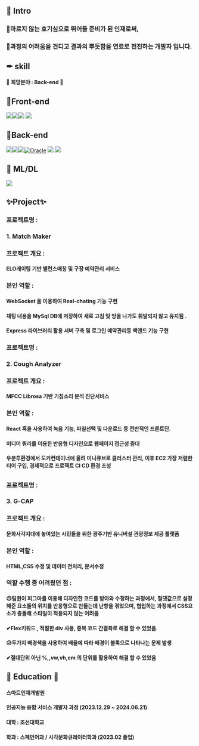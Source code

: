 ## 💎 Intro 
### 🎀마르지 않는 호기심으로 뛰어들 준비가 된 인재로써, 
### 🎀과정의 어려움을 견디고 결과의 뿌듯함을 연료로 전진하는 개발자 입니다. 

## ✒ skill
#### 💖 희망분야 : Back-end 💖
## 🎁Front-end 
<img src="https://img.shields.io/badge/javascript-F7DF1E?style=for-the-badge&logo=javascript&logoColor=black"/><img src="https://img.shields.io/badge/html-E34F26?style=for-the-badge&logo=html5&logoColor=white"><img src="https://img.shields.io/badge/css-1572B6?style=for-the-badge&logo=css3&logoColor=white">
<img src="https://img.shields.io/badge/React-61DAFB?style=for-the-badge&logo=React&logoColor=white">
## 🎁Back-end
<img src="https://img.shields.io/badge/java-007396?style=for-the-badge&logo=OpenJDK&logoColor=white"><img src="https://img.shields.io/badge/Python-3776AB?style=for-the-badge&logo=Python&logoColor=white"><img src="https://img.shields.io/badge/Spring-6DB33F?style=for-the-badge&logo=Spring&logoColor=white">[![Oracle](https://img.shields.io/badge/Oracle-F80000?style=for-the-badge&logo=oracle&logoColor=white)](https://www.oracle.com/)
 <img src="https://img.shields.io/badge/node.js-339933?style=for-the-badge&logo=Node.js&logoColor=white">
<img src="https://img.shields.io/badge/Flask-000000?style=for-the-badge&logo=Flask&logoColor=white">
## 🎁 ML/DL
<img src="https://img.shields.io/badge/Google Colab-F9AB00?style=for-the-badge&logo=Google Colab&logoColor=white">



## ✨Project✨




### 프로젝트명 :
###  1. Match Maker
### 프로젝트 개요 :
#### ELO레이팅 기반 밸런스매칭 및 구장 예약관리 서비스  
### 본인 역할 :
#### WebSocket 을 이용하여 Real-chating 기능 구현 
#### 채팅 내용을 MySql DB에 저장하여 새로 고침 및 방을 나가도 휘발되지 않고 유지됨 .  
#### Express 라이브러리 활용 서버 구축 및 로그인 예약관리등 백엔드 기능 구현 

### 프로젝트명 :
###  2. Cough Analyzer 
### 프로젝트 개요 :
#### MFCC Librosa 기반 기침소리 분석 진단서비스
### 본인 역할 :
#### React 훅을 사용하여 녹음 기능, 파일선택 및 다운로드 등 전반적인 프론트단. 
#### 미디어 쿼리를 이용한 반응형 디자인으로 웹페이지 접근성 증대 
#### 우분투환경에서 도커컨테이너에 올려 미니큐브로 클러스터 관리, 이후 EC2 가장 저렴한 티어 구입, 경제적으로 프로젝트 CI CD 환경 조성   
 

##
##

##





### 프로젝트명 :
### 3. G-CAP
### 프로젝트 개요 :
#### 문화사각지대에 놓여있는 시민들을 위한 광주기반 유니버설 관광정보 제공 플랫폼 
### 본인 역할 :
#### HTML,CSS 수정 및 데이터 전처리, 문서수정
### 역할 수행 중 어려웠던 점 :
#### 😥팀원이 피그마를 이용해 디자인한 코드를 받아와 수정하는 과정에서, 절댓값으로 설정해준 요소들의 위치를 반응형으로 만들는데 난항을 겪었으며, 협업하는 과정에서 CSS요소가 충돌해 스타일이 적용되지 않는 어려움
#### ✔Flex키워드 , 적절한 div 사용, 중복 코드 간결화로 해결 할 수 있었음.
#### 😥두가지 배경색을 사용하여 배율에 따라 배경이 블록으로 나타나는 문제 발생 
#### ✔절대단위 아닌 %,,vw,vh,em 의 단위를 활용하여 해결 할 수 있었음 






## 🧸 Education 🧸 
#### 스마트인재개발원 
#### 인공지능 융합 서비스 개발자 과정 (2023.12.29 ~ 2024.06.21)
#### 대학 : 조선대학교 
#### 학과 : 스페인어과 / 시각문화큐레이터학과 (2023.02 졸업)




